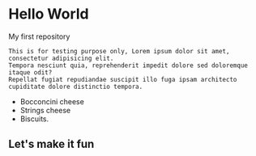 # Hello World
My first repository

    This is for testing purpose only, Lorem ipsum dolor sit amet, consectetur adipisicing elit. 
    Tempora nesciunt quia, reprehenderit impedit dolore sed doloremque itaque odit? 
    Repellat fugiat repudiandae suscipit illo fuga ipsam architecto cupiditate dolore distinctio tempora.

  - Bocconcini cheese 
  - Strings cheese 
  - Biscuits.

## Let's make it fun
